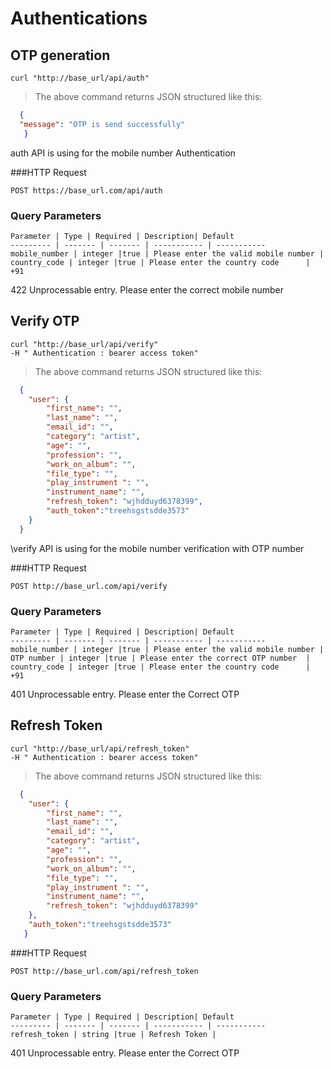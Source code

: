 # Authentications

## OTP generation

```shell
curl "http://base_url/api/auth" 
```

> The above command returns JSON structured like this:

```json
  {
  "message": "OTP is send successfully"
   }
```

auth API is using for the mobile number Authentication

###HTTP Request

`POST https://base_url.com/api/auth`

### Query Parameters

    Parameter | Type | Required | Description| Default
    --------- | ------- | ------- | ----------- | -----------
    mobile_number | integer |true | Please enter the valid mobile number | 
    country_code | integer |true | Please enter the country code      | +91
    
    
<aside class="warning"> 422 Unprocessable entry. Please enter the correct mobile number </aside>


## Verify OTP

```shell
curl "http://base_url/api/verify"
-H " Authentication : bearer access token"
```

> The above command returns JSON structured like this:

```json
  {
  	"user": {
  		"first_name": "",
  		"last_name": "",
  		"email_id": "",
  		"category": "artist",
  		"age": "",
  		"profession": "",
  		"work_on_album": "",
  		"file_type": "",
  		"play_instrument ": "",
  		"instrument_name": "",
  		"refresh_token": "wjhdduyd6378399",
  		"auth_token":"treehsgstsdde3573"
  	}
  }
```

\verify API is using for the mobile number verification with OTP number 

###HTTP Request

`POST http://base_url.com/api/verify`

### Query Parameters

    Parameter | Type | Required | Description| Default
    --------- | ------- | ------- | ----------- | -----------
    mobile_number | integer |true | Please enter the valid mobile number | 
    OTP number | integer |true | Please enter the correct OTP number  | 
    country_code | integer |true | Please enter the country code      | +91
     
 
<aside class="warning"> 401 Unprocessable entry. Please enter the Correct OTP </aside>

## Refresh Token

```shell
curl "http://base_url/api/refresh_token"
-H " Authentication : bearer access token"
```

> The above command returns JSON structured like this:

```json
  {
   	"user": {
   		"first_name": "",
   		"last_name": "",
   		"email_id": "",
   		"category": "artist",
   		"age": "",
   		"profession": "",
   		"work_on_album": "",
   		"file_type": "",
   		"play_instrument ": "",
   		"instrument_name": "",
   		"refresh_token": "wjhdduyd6378399"   		
   	},
   	"auth_token":"treehsgstsdde3573"
   }
```


###HTTP Request

`POST http://base_url.com/api/refresh_token`

### Query Parameters

    Parameter | Type | Required | Description| Default
    --------- | ------- | ------- | ----------- | -----------
    refresh_token | string |true | Refresh Token | 
    
     
 
<aside class="warning"> 401 Unprocessable entry. Please enter the Correct OTP </aside>

